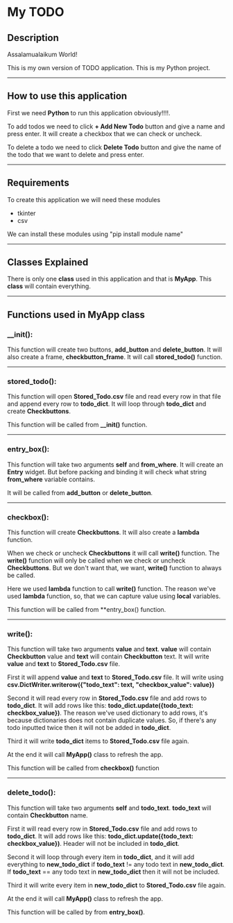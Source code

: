 # My TODO
## Description

Assalamualaikum World!

This is my own version of TODO application. This is my Python project.

---

## How to use this application
First we need **Python** to run this application obviously!!!!.

To add todos we need to click **+ Add New Todo** button and give a name and press enter. It will create a checkbox that we can check or uncheck.

To delete a todo we need to click **Delete Todo** button and give the name of the todo that we want to delete and press enter.

---

## Requirements
To create this application we will need these modules

* tkinter
* csv

We can install these modules using "pip install module name"

---

## Classes Explained
There is only one **class** used in this application and that is **MyApp**. This **class** will contain everything.

---

## Functions used in MyApp class
### __init():

This function will create two buttons, **add_button** and **delete_button**. It will also create a frame, **checkbutton_frame**. It will call **stored_todo()** function.

---

### stored_todo():
This function will open **Stored_Todo.csv** file and read every row in that file and append every row to **todo_dict**.
It will loop through **todo_dict** and create **Checkbuttons**.

This function will be called from **__init()** function.

---

### entry_box():
This function will take two arguments **self** and **from_where**. It will create an **Entry** widget. But before packing and binding it will check what string **from_where** variable contains.

It will be called from **add_button** or **delete_button**.

---

### checkbox():
This function will create **Checkbuttons**.   It will also create a **lambda** function.

When we check or uncheck **Checkbuttons** it will call **write()** function. The **write()** function will only be called when we check or uncheck **Checkbuttons**. But we don't want that, we want, **write()** function to always be called.

Here we used **lambda** function to call **write()** function. The reason we've used **lambda** function, so, that we can capture value using **local** variables.

This function will be called from **entry_box() function.

---

### write():
This function will take two arguments **value** and **text**. **value** will contain **Checkbutton** value and **text** will contain **Checkbutton** text. It will write **value** and **text** to **Stored_Todo.csv** file.

First it will append **value** and **text** to **Stored_Todo.csv** file. It will write using **csv.DictWriter.writerow({"todo_text": text, "checkbox_value": value})**

Second it will read every row in **Stored_Todo.csv** file and add rows to **todo_dict**. It will add rows like this: **todo_dict.update({todo_text: checkbox_value})**. The reason we've used dictionary to add rows, it's because dictionaries does not contain duplicate values. So, if there's any todo inputted twice then it will not be added in **todo_dict**.

Third it will write **todo_dict** items to **Stored_Todo.csv** file again.

At the end it will call **MyApp()** class to refresh the app.

This function will be called from **checkbox()** function

---

### delete_todo():
This function will take two arguments **self** and **todo_text**. **todo_text** will contain **Checkbutton** name.

First it will read every row in **Stored_Todo.csv** file and add rows to **todo_dict**. It will add rows like this: **todo_dict.update({todo_text: checkbox_value})**. Header will not be included in **todo_dict**.

Second it will loop through every item in **todo_dict**, and it will add everything to **new_todo_dict** if **todo_text** != any todo text in **new_todo_dict**. If **todo_text** == any todo text in **new_todo_dict** then it will not be included.

Third it will write every item in **new_todo_dict** to **Stored_Todo.csv** file again.

At the end it will call **MyApp()** class to refresh the app.

This function will be called by from **entry_box()**.

